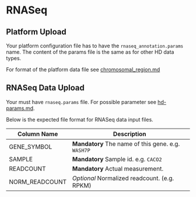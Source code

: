 # RNASeq

## Platform Upload

Your platform configuration file has to have the `rnaseq_annotation.params` name.
The content of the params file is the same as for other HD data types.

For format of the platform data file see [chromosomal_region.md](chromosomal_region.md)

## RNASeq Data Upload

Your must have `rnaseq.params` file. For possible parameter see [hd-params.md](hd-params.md).

Below is the expected file format for RNASeq data input files.

| Column Name | Description |
--------------|--------------
| GENE_SYMBOL | **Mandatory** The name of this gene. e.g. `WASH7P` |
| SAMPLE | **Mandatory** Sample id. e.g. `CACO2` |
| READCOUNT | **Mandatory** Actual measurement. |
| NORM_READCOUNT | *Optional* Normalized readcount. (e.g. RPKM) |


